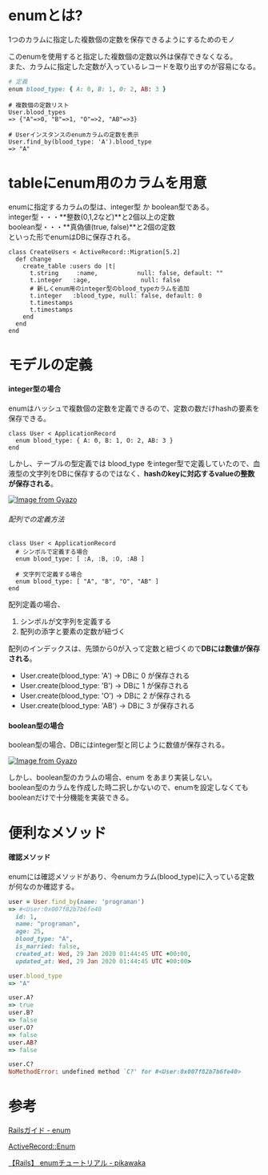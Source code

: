 # enumとは?

1つのカラムに指定した複数個の定数を保存できるようにするためのモノ

このenumを使用すると指定した複数個の定数以外は保存できなくなる。  
また、カラムに指定した定数が入っているレコードを取り出すのが容易になる。

```ruby
# 定義
enum blood_type: { A: 0, B: 1, O: 2, AB: 3 }
```

```azure
# 複数個の定数リスト
User.blood_types
=> {"A"=>0, "B"=>1, "O"=>2, "AB"=>3}

# Userインスタンスのenumカラムの定数を表示
User.find_by(blood_type: 'A').blood_type
=> "A"
```

# tableにenum用のカラムを用意

enumに指定するカラムの型は、integer型 か boolean型である。  
integer型・・・**整数(0,1,2など)**と2個以上の定数  
boolean型・・・**真偽値(true, false)**と2個の定数  
といった形でenumはDBに保存される。

```azure
class CreateUsers < ActiveRecord::Migration[5.2]
  def change
    create_table :users do |t|
      t.string     :name,           null: false, default: ""
      t.integer   :age,              null: false
      # 新しくenum用のinteger型のblood_typeカラムを追加
      t.integer   :blood_type, null: false, default: 0
      t.timestamps
      t.timestamps
    end
  end
end
```

# モデルの定義

#### integer型の場合

enumはハッシュで複数個の定数を定義できるので、定数の数だけhashの要素を保存できる。  
```azure
class User < ApplicationRecord
  enum blood_type: { A: 0, B: 1, O: 2, AB: 3 }
end
```
しかし、テーブルの型定義では blood_type をinteger型で定義していたので、血液型の文字列をDBに保存するのではなく、**hashのkeyに対応するvalueの整数が保存される**。  

[![Image from Gyazo](https://i.gyazo.com/7dd497ffa1fc1df4a1d1f36ce726cb0e.png)](https://gyazo.com/7dd497ffa1fc1df4a1d1f36ce726cb0e)

###### 配列での定義方法

```azure
class User < ApplicationRecord
  # シンボルで定義する場合
  enum blood_type: [ :A, :B, :O, :AB ]

  # 文字列で定義する場合
  enum blood_type: [ "A", "B", "O", "AB" ]
end
```
配列定義の場合、

1. シンボルが文字列を定義する
2. 配列の添字と要素の定数が紐づく

配列のインデックスは、先頭から0が入って定数と紐づくので**DBには数値が保存される**。

- User.create(blood_type: 'A') → DBに 0 が保存される 
- User.create(blood_type: 'B') → DBに 1 が保存される
- User.create(blood_type: 'O') → DBに 2 が保存される
- User.create(blood_type: 'AB') → DBに 3 が保存される

#### boolean型の場合

boolean型の場合、DBにはinteger型と同じように数値が保存される。

[![Image from Gyazo](https://i.gyazo.com/6a7af65d0e186f159d14a41baaaa5f6d.png)](https://gyazo.com/6a7af65d0e186f159d14a41baaaa5f6d)

しかし、boolean型のカラムの場合、enum をあまり実装しない。  
boolean型のカラムを作成した時二択しかないので、enumを設定しなくてもbooleanだけで十分機能を実装できる。

# 便利なメソッド

#### 確認メソッド

enumには確認メソッドがあり、今enumカラム(blood_type)に入っている定数が何なのか確認する。

```ruby
user = User.find_by(name: 'programan')
=> #<User:0x007f82b7b6fe40
  id: 1,
  name: "programan",
  age: 25,
  blood_type: "A",
  is_married: false,
  created_at: Wed, 29 Jan 2020 01:44:45 UTC +00:00,
  updated_at: Wed, 29 Jan 2020 01:44:45 UTC +00:00>

user.blood_type
=> "A"

user.A?
=> true
user.B?
=> false
user.O?
=> false
user.AB?
=> false

user.C?
NoMethodError: undefined method `C?' for #<User:0x007f82b7b6fe40>
```

# 参考

[Railsガイド - enum](https://railsguides.jp/active_record_querying.html)

[ActiveRecord::Enum](https://api.rubyonrails.org/v7.0/classes/ActiveRecord/Enum.html)

[【Rails】 enumチュートリアル - pikawaka](https://pikawaka.com/rails/enum)

